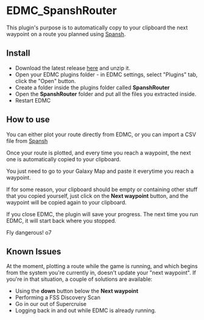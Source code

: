 # EDMC_SpanshRouter

This plugin's purpose is to automatically copy to your clipboard the next waypoint on a route you planned using [Spansh](https://www.spansh.co.uk/plotter).

## Install

- Download the latest release [here](https://github.com/CMDR-Kiel42/EDMC_SpanshRouter/releases/latest) and unzip it.
- Open your EDMC plugins folder - in EDMC settings, select "Plugins" tab, click the "Open" button.
- Create a folder inside the plugins folder called **SpanshRouter**
- Open the **SpanshRouter** folder and put all the files you extracted inside.
- Restart EDMC

## How to use

You can either plot your route directly from EDMC, or you can import a CSV file from [Spansh](https://www.spansh.co.uk/plotter)

Once your route is plotted, and every time you reach a waypoint, the next one is automatically copied to your clipboard.

You just need to go to your Galaxy Map and paste it everytime you reach a waypoint.

If for some reason, your clipboard should be empty or containing other stuff that you copied yourself, just click on the **Next waypoint** button, and the waypoint will be copied again to your clipboard.

If you close EDMC, the plugin will save your progress. The next time you run EDMC, it will start back where you stopped.

Fly dangerous! o7

## Known Issues

At the moment, plotting a route while the game is running, and which begins from the system you're currently in, doesn't update your "next waypoint". If you're in that situation, a couple of solutions are available:

- Using the **down** button below the **Next waypoint**
- Performing a FSS Discovery Scan
- Go in our out of Supercruise
- Logging back in and out while EDMC is already running.
